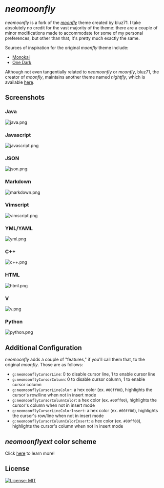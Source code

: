 # _neomoonfly_
_neomoonfly_ is a fork of the [_moonfly_](https://github.com/bluz71/vim-moonfly-colors)
theme created by bluz71. I take absolutely no credit for the vast majority of
the theme: there are a couple of minor modifications made to accommodate for
some of my personal preferences, but other than that, it's pretty much exactly
the same.

Sources of inspiration for the original _moonfly_ theme include:

- [Monokai](https://monokai.pro)
- [One Dark](https://github.com/atom/atom/tree/master/packages/one-dark-syntax)

Although not even tangentially related to _neomoonfly_ or _moonfly_, bluz71,
the creator of _moonfly_, maintains another theme named _nightfly_, which is
available [here](https://github.com/bluz71/vim-nightfly-guicolors).

## Screenshots

### Java
![java.png](./screenshots/java.png)

### Javascript
![javascript.png](./screenshots/javascript.png)

### JSON
![json.png](./screenshots/json.png)

### Markdown
![markdown.png](./screenshots/markdown.png)

### Vimscript
![vimscript.png](./screenshots/vimscript.png)

### YML/YAML
![yml.png](./screenshots/yml.png)

### C++
![c++.png](./screenshots/c++.png)

### HTML
![html.png](./screenshots/html.png)

### V
![v.png](./screenshots/v.png)

### Python
![python.png](./screenshots/python.png)

## Additional Configuration
_neomoonfly_ adds a couple of "features," if you'll call them that, to the
original _moonfly_. Those are as follows:
- `g:neomoonflyCursorLine`: 0 to disable cursor line, 1 to enable cursor line
- `g:neomoonflyCursorColumn`: 0 to disable cursor column, 1 to enable cursor column
- `g:neomoonflyCursorLineColor`: a hex color (ex. `#00ff00`), highlights the
  cursor's row/line when not in insert mode
- `g:neomoonflyCursorColumnColor`: a hex color (ex. `#00ff00`), highlights the
  cursor's column when not in insert mode
- `g:neomoonflyCursorLineColorInsert`: a hex color (ex. `#00ff00`),
  highlights the cursor's row/line when not in insert mode
- `g:neomoonflyCursorColumnColorInsert`: a hex color (ex. `#00ff00`),
  highlights the cursor's column when not in insert mode

## _neomoonflyext_ color scheme
Click [here](./neomoonflyext.md) to learn more!

## License
[![License: MIT](https://img.shields.io/badge/License-MIT-blue.svg)](https://opensource.org/licenses/MIT)
